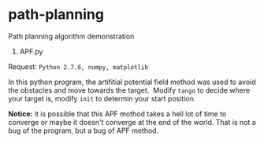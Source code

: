 # path-planning
Path planning algorithm demonstration

1. APF.py

  Request: `Python 2.7.6, numpy, matplotlib`
  
  In this python program, the artifitial potential field method was used to avoid the obstacles and move towards the target.
  Modify `tango` to decide where your target is, modify `init` to determin your start position.
  
  __Notice:__ it is possible that this APF mothod takes a hell lot of time to converge or maybe it doesn't converge at the end of the world. That is not a bug of the program, but a bug of APF method.
  
